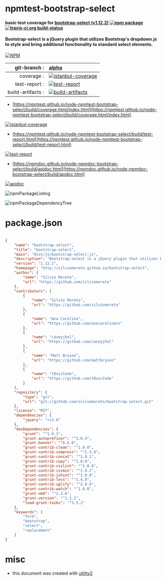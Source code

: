 # npmtest-bootstrap-select

#### basic test coverage for  [bootstrap-select (v1.12.2)](http://silviomoreto.github.io/bootstrap-select)  [![npm package](https://img.shields.io/npm/v/npmtest-bootstrap-select.svg?style=flat-square)](https://www.npmjs.org/package/npmtest-bootstrap-select) [![travis-ci.org build-status](https://api.travis-ci.org/npmtest/node-npmtest-bootstrap-select.svg)](https://travis-ci.org/npmtest/node-npmtest-bootstrap-select)

#### Bootstrap-select is a jQuery plugin that utilizes Bootstrap's dropdown.js to style and bring additional functionality to standard select elements.

[![NPM](https://nodei.co/npm/bootstrap-select.png?downloads=true&downloadRank=true&stars=true)](https://www.npmjs.com/package/bootstrap-select)

| git-branch : | [alpha](https://github.com/npmtest/node-npmtest-bootstrap-select/tree/alpha)|
|--:|:--|
| coverage : | [![istanbul-coverage](https://npmtest.github.io/node-npmtest-bootstrap-select/build/coverage.badge.svg)](https://npmtest.github.io/node-npmtest-bootstrap-select/build/coverage.html/index.html)|
| test-report : | [![test-report](https://npmtest.github.io/node-npmtest-bootstrap-select/build/test-report.badge.svg)](https://npmtest.github.io/node-npmtest-bootstrap-select/build/test-report.html)|
| build-artifacts : | [![build-artifacts](https://npmtest.github.io/node-npmtest-bootstrap-select/glyphicons_144_folder_open.png)](https://github.com/npmtest/node-npmtest-bootstrap-select/tree/gh-pages/build)|

- [https://npmtest.github.io/node-npmtest-bootstrap-select/build/coverage.html/index.html](https://npmtest.github.io/node-npmtest-bootstrap-select/build/coverage.html/index.html)

[![istanbul-coverage](https://npmtest.github.io/node-npmtest-bootstrap-select/build/screenCapture.buildCi.browser.%252Ftmp%252Fbuild%252Fcoverage.lib.html.png)](https://npmtest.github.io/node-npmtest-bootstrap-select/build/coverage.html/index.html)

- [https://npmtest.github.io/node-npmtest-bootstrap-select/build/test-report.html](https://npmtest.github.io/node-npmtest-bootstrap-select/build/test-report.html)

[![test-report](https://npmtest.github.io/node-npmtest-bootstrap-select/build/screenCapture.buildCi.browser.%252Ftmp%252Fbuild%252Ftest-report.html.png)](https://npmtest.github.io/node-npmtest-bootstrap-select/build/test-report.html)

- [https://npmdoc.github.io/node-npmdoc-bootstrap-select/build/apidoc.html](https://npmdoc.github.io/node-npmdoc-bootstrap-select/build/apidoc.html)

[![apidoc](https://npmdoc.github.io/node-npmdoc-bootstrap-select/build/screenCapture.buildCi.browser.%252Ftmp%252Fbuild%252Fapidoc.html.png)](https://npmdoc.github.io/node-npmdoc-bootstrap-select/build/apidoc.html)

![npmPackageListing](https://npmtest.github.io/node-npmtest-bootstrap-select/build/screenCapture.npmPackageListing.svg)

![npmPackageDependencyTree](https://npmtest.github.io/node-npmtest-bootstrap-select/build/screenCapture.npmPackageDependencyTree.svg)



# package.json

```json

{
    "name": "bootstrap-select",
    "title": "bootstrap-select",
    "main": "dist/js/bootstrap-select.js",
    "description": "Bootstrap-select is a jQuery plugin that utilizes Bootstrap's dropdown.js to style and bring additional functionality to standard select elements.",
    "version": "1.12.2",
    "homepage": "http://silviomoreto.github.io/bootstrap-select",
    "author": {
        "name": "Silvio Moreto",
        "url": "https://github.com/silviomoreto"
    },
    "contributors": [
        {
            "name": "Silvio Moreto",
            "url": "https://github.com/silviomoreto"
        },
        {
            "name": "Ana Carolina",
            "url": "https://github.com/anacarolinats"
        },
        {
            "name": "caseyjhol",
            "url": "https://github.com/caseyjhol"
        },
        {
            "name": "Matt Bryson",
            "url": "https://github.com/mattbryson"
        },
        {
            "name": "t0xicCode",
            "url": "https://github.com/t0xicCode"
        }
    ],
    "repository": {
        "type": "git",
        "url": "git://github.com/silviomoreto/bootstrap-select.git"
    },
    "license": "MIT",
    "dependencies": {
        "jquery": ">=1.8"
    },
    "devDependencies": {
        "grunt": "^1.0.1",
        "grunt-autoprefixer": "^3.0.4",
        "grunt-banner": "^0.6.0",
        "grunt-contrib-clean": "^1.0.0",
        "grunt-contrib-compress": "^1.3.0",
        "grunt-contrib-concat": "^1.0.1",
        "grunt-contrib-copy": "^1.0.0",
        "grunt-contrib-csslint": "^2.0.0",
        "grunt-contrib-cssmin": "^1.0.2",
        "grunt-contrib-jshint": "^1.0.0",
        "grunt-contrib-less": "^1.4.0",
        "grunt-contrib-uglify": "^2.0.0",
        "grunt-contrib-watch": "^1.0.0",
        "grunt-umd": "^2.3.6",
        "grunt-version": "^1.1.1",
        "load-grunt-tasks": "^3.5.2"
    },
    "keywords": [
        "form",
        "bootstrap",
        "select",
        "replacement"
    ]
}
```



# misc
- this document was created with [utility2](https://github.com/kaizhu256/node-utility2)
